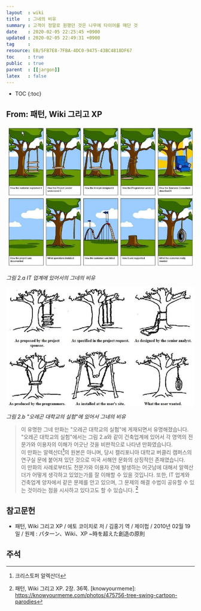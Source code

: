 ```yaml
---
layout  : wiki
title   : 그네의 비유
summary : 고객이 정말로 원했던 것은 나무에 타이어를 매단 것
date    : 2020-02-05 22:25:45 +0900
updated : 2020-02-05 22:49:31 +0900
tag     : 
resource: EB/5FB7E8-7FBA-4DC0-9475-43BC4818DF67
toc     : true
public  : true
parent  : [[jargon]]
latex   : false
---
```

* TOC
{:toc}

## From: 패턴, Wiki 그리고 XP

![변형된 버전]( /resource/EB/5FB7E8-7FBA-4DC0-9475-43BC4818DF67/swing-parodie.jpg )

_그림 2.a IT 업계에 있어서의 그네의 비유_

![The Oregon Experiment의 그네 만화]( /resource/EB/5FB7E8-7FBA-4DC0-9475-43BC4818DF67/swing-original.jpg )

_그림 2.b "오레곤 대학교의 실험"에 있어서 그네의 비유_

> 이 유명한 그네 만화는 "오레곤 대학교의 실험"에 게재되면서 유명해졌습니다. "오레곤 대학교의 실험"에서는 그림 2.a와 같이 건축업계에 있어서 각 영역의 전문가와 이용자의 이해가 어긋난 것을 비판적으로 나타낸 만화였습니다.  
이 만화는 알렉산더[^alex]의 원본은 아니며, 당시 캘리포니아 대학교 버클리 캠퍼스의 연구실 문에 붙어져 있던 것으로 미국 서해안 문화의 상징적인 존재였습니다.  
이 만화의 사례로부터도 전문가와 이용자 간에 발생하는 어긋남에 대해서 알렉산더가 어떻게 생각하고 있었는가를 잘 이해할 수 있을 것입니다. 또한, IT 업계와 건축업계 양자에서 같은 문제를 안고 있으며, 그 문제의 해결 수법이 공유할 수 있는 것이라는 점을 시사하고 있다고도 할 수 있습니다.
[^pattern-36]

## 참고문헌

* 패턴, Wiki 그리고 XP / 에토 코이치로 저 / 김홍기 역 / 제이펍 / 2010년 02월 19일 / 원제 : パタ一ン、Wiki、XP ~時を超えた創造の原則


## 주석
[^alex]: 크리스토퍼 알렉산더
[^pattern-36]: 패턴, Wiki 그리고 XP. 2장. 36쪽.
[knowyourmeme]: https://knowyourmeme.com/photos/475756-tree-swing-cartoon-parodies
